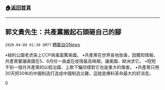 ###  [:house:返回首頁](https://github.com/ourhimalayas/txt)
---

## 郭文貴先生：共產黨搬起石頭砸自己的腳
`2020-04-09 01:30 GM77` [轉載自GNews](https://gnews.org/zh-hant/166764/)

•紐約公園老虎染上CCP病毒震驚美國。
•共產黨在世界各地放毒，因獲知情報，共產黨要讓美國在5、6月份一直處在疫情最高峰期，讓美國、歐洲求它。
•短短不到一個月共產黨的以假治國、上欺下騙同樣對它也是重大的傷害。
•共產黨只用30天把30年的中國制造打造成中國制造災難，這就是爆料革命最大的好消息。

0
